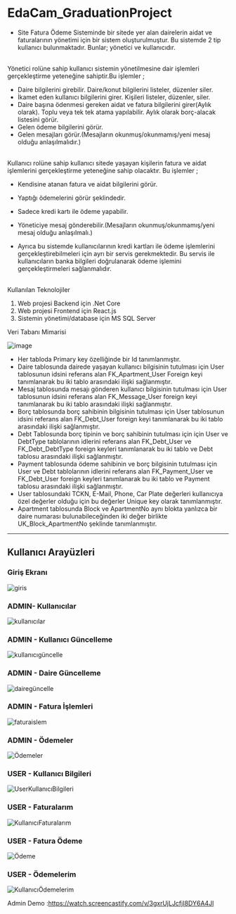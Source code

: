# EdaCam_GraduationProject
- Site Fatura Ödeme Sisteminde bir sitede yer alan dairelerin aidat ve faturalarının yönetimi için bir sistem oluşturulmuştur. Bu sistemde 2 tip kullanıcı bulunmaktadır. Bunlar; yönetici ve kullanıcıdır.

<br> Yönetici rolüne sahip kullanıcı sistemin yönetilmesine dair işlemleri gerçekleştirme yeteneğine sahiptir.Bu işlemler ;

-	Daire bilgilerini girebilir. Daire/konut bilgilerini listeler, düzenler siler.
-	İkamet eden kullanıcı bilgilerini girer. Kişileri listeler, düzenler, siler.
-	Daire başına ödenmesi gereken aidat ve fatura bilgilerini girer(Aylık olarak). Toplu veya tek tek atama yapılabilir. Aylık olarak borç-alacak listesini görür.
-	Gelen ödeme bilgilerini görür.
-	Gelen mesajları görür.(Mesajların okunmuş/okunmamış/yeni mesaj olduğu anlaşılmalıdır.)

<br> Kullanıcı rolüne sahip kullanıcı sitede yaşayan kişilerin fatura ve aidat işlemlerini gerçekleştirme yeteneğine sahip olacaktır. Bu işlemler ;

-	Kendisine atanan fatura ve aidat bilgilerini görür.
- Yaptığı ödemelerini görür şeklindedir.
- Sadece kredi kartı ile ödeme yapabilir.
- Yöneticiye mesaj gönderebilir.(Mesajların okunmuş/okunmamış/yeni mesaj olduğu anlaşılmalı.)

- Ayrıca bu sistemde kullanıcılarının kredi kartları ile ödeme işlemlerini gerçekleştirebilmeleri için ayrı bir servis gerekmektedir. Bu servis ile kullanıcıların banka bilgileri doğrulanarak ödeme işlemini gerçekleştirmeleri sağlanmalıdır.

<br> Kullanılan Teknolojiler
1. Web projesi Backend için 
.Net Core
2. Web projesi Frontend için
React.js 
3. Sistemin yönetimi/database için
 MS SQL Server 

Veri Tabanı Mimarisi

![image](https://user-images.githubusercontent.com/54909611/153974237-ed268256-817c-47a1-b375-a44677387c8f.png)
 
- Her tabloda Primary key özelliğinde bir Id tanımlanmıştır. 
- Daire tablosunda dairede yaşayan kullanıcı bilgisinin tutulması için User tablosunun idsini referans alan FK_Apartment_User Foreign keyi tanımlanarak bu iki tablo arasındaki ilişki sağlanmıştır.
- Mesaj tablosunda mesajı gönderen kullanıcı bilgisinin tutulması için User tablosunun idsini referans alan FK_Message_User foreign keyi tanımlanarak bu iki tablo arasındaki ilişki sağlanmıştır.
- Borç tablosunda borç sahibinin bilgisinin tutulması için User tablosunun idsini referans alan FK_Debt_User foreign keyi tanımlanarak bu iki tablo arasındaki ilişki sağlanmıştır.
- Debt Tablosunda borç tipinin ve borç sahibinin tutulması için için User ve DebtType tablolarının idlerini referans alan FK_Debt_User ve FK_Debt_DebtType foreign keyleri tanımlanarak bu iki tablo ve Debt tablosu arasındaki ilişki sağlanmıştır.
- Payment tablosunda ödeme sahibinin ve borç bilgisinin tutulması için User ve Debt tablolarının idlerini referans alan FK_Payment_User ve FK_Debt_User foreign keyleri tanımlanarak bu iki tablo ve Payment tablosu arasındaki ilişki sağlanmıştır.
- User tablosundaki TCKN, E-Mail, Phone, Car Plate değerleri kullanıcıya özel değerler olduğu için bu değerler Unique key olarak tanımlanmıştır.
- Apartment tablosunda Block ve ApartmentNo aynı blokta yanlızca bir daire numarası bulunabileceğinden iki değer birlikte UK_Block_ApartmentNo şeklinde tanımlanmıştır.

---------------
## Kullanıcı Arayüzleri
### Giriş Ekranı
![giris](https://user-images.githubusercontent.com/54909611/153983741-e65a6bf9-f8be-4e8c-ae95-53ff01b55707.JPG)

### ADMIN- Kullanıcılar
![kullanıcılar](https://user-images.githubusercontent.com/54909611/153983817-6d161f9a-d5ee-43f9-a0df-0b1b197f9989.JPG)

### ADMIN - Kullanıcı Güncelleme
![kullanıcıgüncelle](https://user-images.githubusercontent.com/54909611/153983852-4a73365c-8576-474d-9b24-9a7efe9be92c.JPG)

### ADMIN - Daire Güncelleme
![dairegüncelle](https://user-images.githubusercontent.com/54909611/153983939-93486f43-e68d-43c6-b41d-69cc76ecfb30.JPG)

### ADMIN - Fatura İşlemleri
![faturaislem](https://user-images.githubusercontent.com/54909611/153984023-f09d39ca-caf1-4576-a6d7-34c9d6b13da1.JPG)

### ADMIN - Ödemeler
![Ödemeler](https://user-images.githubusercontent.com/54909611/153984056-17259418-370c-4220-8c4d-ffcdda9d59d7.JPG)

### USER - Kullanıcı Bilgileri
![UserKullanıcıBilgileri](https://user-images.githubusercontent.com/54909611/153984097-8b288100-a333-413d-9e92-c0a7065043e8.JPG)

### USER - Faturalarım
![KullanıcıFaturalarım](https://user-images.githubusercontent.com/54909611/153984148-3e5e864e-6c02-4fdb-be0b-32a5de4fb749.JPG)

### USER - Fatura Ödeme
![Ödeme](https://user-images.githubusercontent.com/54909611/153984253-8735a067-3c01-4fae-ae8c-235e9393787d.JPG)

### USER - Ödemelerim
![KullanıcıÖdemelerim](https://user-images.githubusercontent.com/54909611/153984212-81f7eb49-4e29-4285-b27b-ce353fdc39c0.JPG)

Admin Demo :https://watch.screencastify.com/v/3gxrUjLJcfjI8DY6A4Jl




